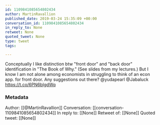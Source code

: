 ```yaml
---
id: 1109841085654802434
author: MartinRavallion
published_date: 2019-03-24 15:35:09 +00:00
conversation_id: 1109841085654802434
in_reply_to: None
retweet: None
quoted_tweet: None
type: tweet
tags:

---
```


Conceptually I like distinction btw "front door" and "back door" identification in "The Book of Why." (See slides from my lectures.) But I know I am not alone among economists in struggling to think of an econ app. for front door. Any suggestions out there? @yudapearl @Jabaluck https://t.co/6PN6bIgdWq

### Metadata

Author: [[@MartinRavallion]]
Conversation: [[conversation-1109841085654802434]]
In reply to: [[None]]
Retweet of: [[None]]
Quoted tweet: [[None]]
